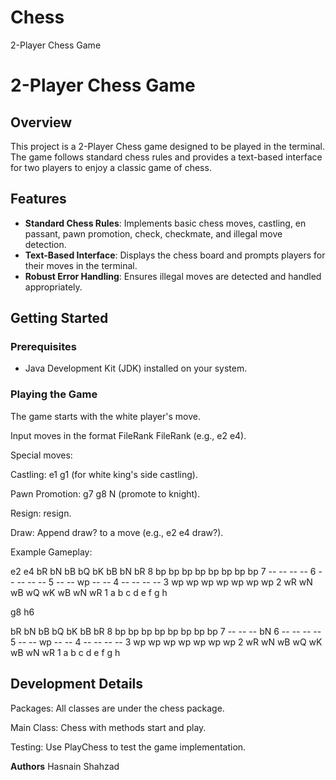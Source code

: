 # Chess
2-Player Chess Game

# 2-Player Chess Game

## Overview

This project is a 2-Player Chess game designed to be played in the terminal. The game follows standard chess rules and provides a text-based interface for two players to enjoy a classic game of chess.

## Features

- **Standard Chess Rules**: Implements basic chess moves, castling, en passant, pawn promotion, check, checkmate, and illegal move detection.
- **Text-Based Interface**: Displays the chess board and prompts players for their moves in the terminal.
- **Robust Error Handling**: Ensures illegal moves are detected and handled appropriately.

## Getting Started

### Prerequisites

- Java Development Kit (JDK) installed on your system.

### **Playing the Game**

The game starts with the white player's move.

Input moves in the format FileRank FileRank (e.g., e2 e4).

Special moves:

Castling: e1 g1 (for white king's side castling). 

Pawn Promotion: g7 g8 N (promote to knight).

Resign: resign.

Draw: Append draw? to a move (e.g., e2 e4 draw?).

Example Gameplay:

e2 e4
bR bN bB bQ bK bB bN bR 8
bp bp bp bp bp bp bp bp 7
   --    --    --    -- 6
--    --    --    --    5
   --    -- wp --    -- 4
--    --    --    --    3
wp wp wp wp    wp wp wp 2
wR wN wB wQ wK wB wN wR 1
 a  b  c  d  e  f  g  h

g8 h6

bR bN bB bQ bK bB    bR 8
bp bp bp bp bp bp bp bp 7
   --    --    --    bN 6
--    --    --    --    5
   --    -- wp --    -- 4
--    --    --    --    3
wp wp wp wp    wp wp wp 2
wR wN wB wQ wK wB wN wR 1
 a  b  c  d  e  f  g  h


## **Development Details**
Packages: All classes are under the chess package.

Main Class: Chess with methods start and play.

Testing: Use PlayChess to test the game implementation.



**Authors**
Hasnain Shahzad
